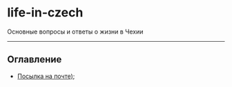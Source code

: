 # life-in-czech

Основные вопросы и ответы о жизни в Чехии

---

## Оглавление

- [Посылка на почте)](./chech-post.md);

